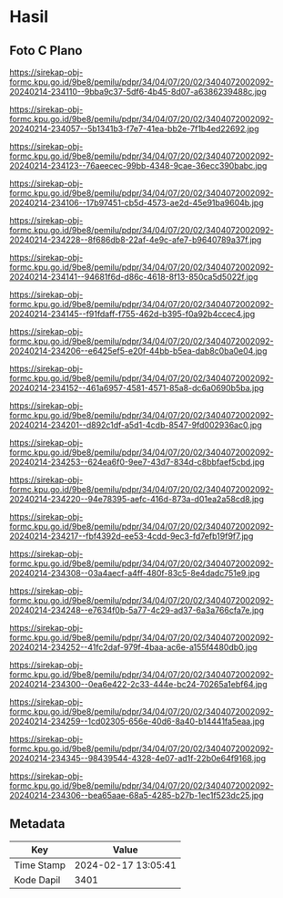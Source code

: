 # Hasil

## Foto C Plano

https://sirekap-obj-formc.kpu.go.id/9be8/pemilu/pdpr/34/04/07/20/02/3404072002092-20240214-234110--9bba9c37-5df6-4b45-8d07-a6386239488c.jpg

https://sirekap-obj-formc.kpu.go.id/9be8/pemilu/pdpr/34/04/07/20/02/3404072002092-20240214-234057--5b1341b3-f7e7-41ea-bb2e-7f1b4ed22692.jpg

https://sirekap-obj-formc.kpu.go.id/9be8/pemilu/pdpr/34/04/07/20/02/3404072002092-20240214-234123--76aeecec-99bb-4348-9cae-36ecc390babc.jpg

https://sirekap-obj-formc.kpu.go.id/9be8/pemilu/pdpr/34/04/07/20/02/3404072002092-20240214-234106--17b97451-cb5d-4573-ae2d-45e91ba9604b.jpg

https://sirekap-obj-formc.kpu.go.id/9be8/pemilu/pdpr/34/04/07/20/02/3404072002092-20240214-234228--8f686db8-22af-4e9c-afe7-b9640789a37f.jpg

https://sirekap-obj-formc.kpu.go.id/9be8/pemilu/pdpr/34/04/07/20/02/3404072002092-20240214-234141--94681f6d-d86c-4618-8f13-850ca5d5022f.jpg

https://sirekap-obj-formc.kpu.go.id/9be8/pemilu/pdpr/34/04/07/20/02/3404072002092-20240214-234145--f91fdaff-f755-462d-b395-f0a92b4ccec4.jpg

https://sirekap-obj-formc.kpu.go.id/9be8/pemilu/pdpr/34/04/07/20/02/3404072002092-20240214-234206--e6425ef5-e20f-44bb-b5ea-dab8c0ba0e04.jpg

https://sirekap-obj-formc.kpu.go.id/9be8/pemilu/pdpr/34/04/07/20/02/3404072002092-20240214-234152--461a6957-4581-4571-85a8-dc6a0690b5ba.jpg

https://sirekap-obj-formc.kpu.go.id/9be8/pemilu/pdpr/34/04/07/20/02/3404072002092-20240214-234201--d892c1df-a5d1-4cdb-8547-9fd002936ac0.jpg

https://sirekap-obj-formc.kpu.go.id/9be8/pemilu/pdpr/34/04/07/20/02/3404072002092-20240214-234253--624ea6f0-9ee7-43d7-834d-c8bbfaef5cbd.jpg

https://sirekap-obj-formc.kpu.go.id/9be8/pemilu/pdpr/34/04/07/20/02/3404072002092-20240214-234220--94e78395-aefc-416d-873a-d01ea2a58cd8.jpg

https://sirekap-obj-formc.kpu.go.id/9be8/pemilu/pdpr/34/04/07/20/02/3404072002092-20240214-234217--fbf4392d-ee53-4cdd-9ec3-fd7efb19f9f7.jpg

https://sirekap-obj-formc.kpu.go.id/9be8/pemilu/pdpr/34/04/07/20/02/3404072002092-20240214-234308--03a4aecf-a4ff-480f-83c5-8e4dadc751e9.jpg

https://sirekap-obj-formc.kpu.go.id/9be8/pemilu/pdpr/34/04/07/20/02/3404072002092-20240214-234248--e7634f0b-5a77-4c29-ad37-6a3a766cfa7e.jpg

https://sirekap-obj-formc.kpu.go.id/9be8/pemilu/pdpr/34/04/07/20/02/3404072002092-20240214-234252--41fc2daf-979f-4baa-ac6e-a155f4480db0.jpg

https://sirekap-obj-formc.kpu.go.id/9be8/pemilu/pdpr/34/04/07/20/02/3404072002092-20240214-234300--0ea6e422-2c33-444e-bc24-70265a1ebf64.jpg

https://sirekap-obj-formc.kpu.go.id/9be8/pemilu/pdpr/34/04/07/20/02/3404072002092-20240214-234259--1cd02305-656e-40d6-8a40-b14441fa5eaa.jpg

https://sirekap-obj-formc.kpu.go.id/9be8/pemilu/pdpr/34/04/07/20/02/3404072002092-20240214-234345--98439544-4328-4e07-ad1f-22b0e64f9168.jpg

https://sirekap-obj-formc.kpu.go.id/9be8/pemilu/pdpr/34/04/07/20/02/3404072002092-20240214-234306--bea65aae-68a5-4285-b27b-1ec1f523dc25.jpg


## Metadata

| Key        | Value               |
| ---------- | ------------------- |
| Time Stamp | 2024-02-17 13:05:41 |
| Kode Dapil | 3401                |



